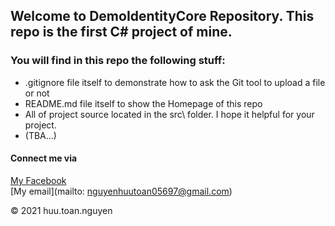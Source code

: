 ## Welcome to DemoIdentityCore Repository. This repo is the first C# project of mine.

### You will find in this repo the following stuff:
* .gitignore file itself to demonstrate how to ask the Git tool to upload a file or not
* README.md file itself to show the Homepage of this repo
* All of project source located in the src\ folder. I hope it helpful for your project.
* (TBA...)

#### Connect me via
[My Facebook](https://www.facebook.com/kind.master.73/)  
[My email](mailto: nguyenhuutoan05697@gmail.com)

© 2021 huu.toan.nguyen